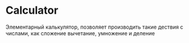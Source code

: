 # Calculator
Элементарный калькулятор, позволяет производить такие дествия с числами, как сложение вычетание, умножение и деление

